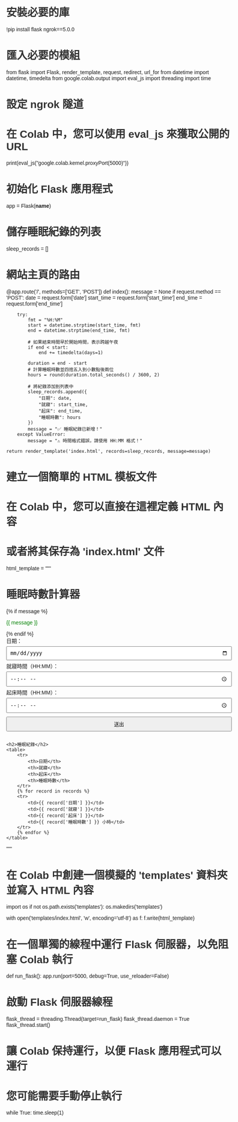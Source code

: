 # 安裝必要的庫
!pip install flask ngrok==5.0.0

# 匯入必要的模組
from flask import Flask, render_template, request, redirect, url_for
from datetime import datetime, timedelta
from google.colab.output import eval_js
import threading
import time

# 設定 ngrok 隧道
# 在 Colab 中，您可以使用 eval_js 來獲取公開的 URL
print(eval_js("google.colab.kernel.proxyPort(5000)"))

# 初始化 Flask 應用程式
app = Flask(__name__)

# 儲存睡眠紀錄的列表
sleep_records = []

# 網站主頁的路由
@app.route('/', methods=['GET', 'POST'])
def index():
    message = None
    if request.method == 'POST':
        date = request.form['date']
        start_time = request.form['start_time']
        end_time = request.form['end_time']

        try:
            fmt = "%H:%M"
            start = datetime.strptime(start_time, fmt)
            end = datetime.strptime(end_time, fmt)

            # 如果結束時間早於開始時間，表示跨越午夜
            if end < start:
                end += timedelta(days=1)

            duration = end - start
            # 計算睡眠時數並四捨五入到小數點後兩位
            hours = round(duration.total_seconds() / 3600, 2)

            # 將紀錄添加到列表中
            sleep_records.append({
                "日期": date,
                "就寢": start_time,
                "起床": end_time,
                "睡眠時數": hours
            })
            message = "✅ 睡眠紀錄已新增！"
        except ValueError:
            message = "⚠️ 時間格式錯誤，請使用 HH:MM 格式！"

    return render_template('index.html', records=sleep_records, message=message)

# 建立一個簡單的 HTML 模板文件
# 在 Colab 中，您可以直接在這裡定義 HTML 內容
# 或者將其保存為 'index.html' 文件
html_template = """
<!DOCTYPE html>
<html lang="zh-Hant">
<head>
    <meta charset="UTF-8">
    <title>睡眠時數計算器</title>
    <style>
        body { font-family: Arial; max-width: 600px; margin: auto; padding: 20px; }
        h1 { color: #333; }
        form { margin-bottom: 20px; }
        input, button { padding: 8px; margin: 5px 0; width: 100%; }
        .message { color: green; }
        .error { color: red; }
        table { width: 100%; border-collapse: collapse; margin-top: 20px; }
        th, td { border: 1px solid #ccc; padding: 8px; text-align: center; }
    </style>
</head>
<body>
    <h1>睡眠時數計算器</h1>
    {% if message %}
        <p class="{{ 'error' if '⚠️' in message else 'message' }}">{{ message }}</p>
    {% endif %}
    <form method="post">
        <label>日期：<input type="date" name="date" required></label><br>
        <label>就寢時間（HH:MM）：<input type="time" name="start_time" required></label><br>
        <label>起床時間（HH:MM）：<input type="time" name="end_time" required></label><br>
        <button type="submit">送出</button>
    </form>

    <h2>睡眠紀錄</h2>
    <table>
        <tr>
            <th>日期</th>
            <th>就寢</th>
            <th>起床</th>
            <th>睡眠時數</th>
        </tr>
        {% for record in records %}
        <tr>
            <td>{{ record['日期'] }}</td>
            <td>{{ record['就寢'] }}</td>
            <td>{{ record['起床'] }}</td>
            <td>{{ record['睡眠時數'] }} 小時</td>
        </tr>
        {% endfor %}
    </table>
</body>
</html>
"""

# 在 Colab 中創建一個模擬的 'templates' 資料夾並寫入 HTML 內容
import os
if not os.path.exists('templates'):
    os.makedirs('templates')

with open('templates/index.html', 'w', encoding='utf-8') as f:
    f.write(html_template)

# 在一個單獨的線程中運行 Flask 伺服器，以免阻塞 Colab 執行
def run_flask():
    app.run(port=5000, debug=True, use_reloader=False)

# 啟動 Flask 伺服器線程
flask_thread = threading.Thread(target=run_flask)
flask_thread.daemon = True
flask_thread.start()

# 讓 Colab 保持運行，以便 Flask 應用程式可以運行
# 您可能需要手動停止執行
while True:
    time.sleep(1)
